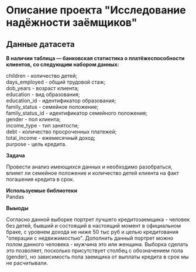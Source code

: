 # Описание проекта "Исследование надёжности заёмщиков"  
## Данные датасета  
**В наличии таблица — банковская статистика о платёжеспособности клиентов, со следующим набором данных:**  

children - количество детей;  
days_employed - общий трудовой стаж;  
dob_years - возраст клиента;  
education - вид образования;  
education_id - идентификатор образования;  
family_status - семейное положение;  
family_status_id - идентификатор семейного положения;  
gender - пол клиента;  
income_type - тип занятости;  
debt - количество просроченных платежей;  
total_income - ежемесячный доход;  
purpose - цель кредита.  

**Задача** 

Провести анализ имеющихся данных и необходимо разобраться, влияет ли семейное положение и количество детей клиента на факт погашения кредита в срок.  

**Используемые библиотеки**  
Pandas

**Выыоды**  

Согласно данной выборке портрет лучшего кредитозаемщика - человек без детей, бывший и состоящий в настоящий момент в официальном браке, с уровнем дохода не ниже 50 тыс руб и целью кредитования "операции с недвижимостью". Дополнить данный портрет можно полом данного человека - мужчина это или женщина. Выборка сделать это позволяет, посколько присутствует столбец с обозначением пола (gender), но зависимость пола заемщика от выплаты кредита в срок мы не расчитывали.
